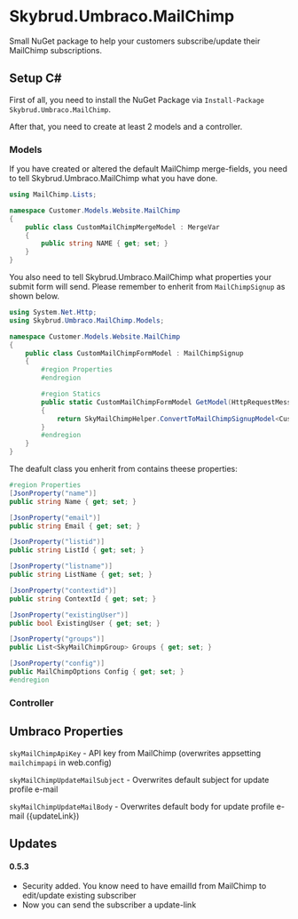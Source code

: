 # Skybrud.Umbraco.MailChimp
Small NuGet package to help your customers subscribe/update their MailChimp subscriptions.


## Setup C#
First of all, you need to install the NuGet Package via `Install-Package Skybrud.Umbraco.MailChimp`.

After that, you need to create at least 2 models and a controller.

### Models
If you have created or altered the default MailChimp merge-fields, you need to tell Skybrud.Umbraco.MailChimp what you have done.

```csharp
using MailChimp.Lists;

namespace Customer.Models.Website.MailChimp
{
    public class CustomMailChimpMergeModel : MergeVar
    {
        public string NAME { get; set; }
    }
}
```

You also need to tell Skybrud.Umbraco.MailChimp what properties your submit form will send. Please remember to enherit from `MailChimpSignup` as shown below.

```csharp
using System.Net.Http;
using Skybrud.Umbraco.MailChimp.Models;

namespace Customer.Models.Website.MailChimp
{
    public class CustomMailChimpFormModel : MailChimpSignup
    {
        #region Properties
        #endregion

        #region Statics
        public static CustomMailChimpFormModel GetModel(HttpRequestMessage request)
        {
            return SkyMailChimpHelper.ConvertToMailChimpSignupModel<CustomMailChimpFormModel>(request);
        }
        #endregion
    }
}
```

The deafult class you enherit from contains theese properties:

```csharp
#region Properties
[JsonProperty("name")]
public string Name { get; set; }

[JsonProperty("email")]
public string Email { get; set; }

[JsonProperty("listid")]
public string ListId { get; set; }

[JsonProperty("listname")]
public string ListName { get; set; }

[JsonProperty("contextid")]
public string ContextId { get; set; }

[JsonProperty("existingUser")]
public bool ExistingUser { get; set; }

[JsonProperty("groups")]
public List<SkyMailChimpGroup> Groups { get; set; }

[JsonProperty("config")]
public MailChimpOptions Config { get; set; }
#endregion
```


### Controller


## Umbraco Properties
`skyMailChimpApiKey` - API key from MailChimp (overwrites appsetting `mailchimpapi` in web.config)

`skyMailChimpUpdateMailSubject` - Overwrites default subject for update profile e-mail

`skyMailChimpUpdateMailBody` - Overwrites default body for update profile e-mail ({updateLink})



## Updates

#### 0.5.3
* Security added. You know need to have emailId from MailChimp to edit/update existing subscriber
* Now you can send the subscriber a update-link
